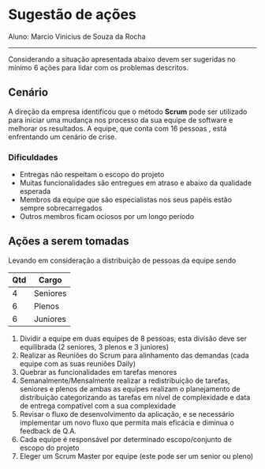 # Sugestão de ações

Aluno: Marcio Vinicius de Souza da Rocha

---

Considerando a situação apresentada abaixo devem ser sugeridas no mínimo 6 ações para lidar com os problemas descritos.

## Cenário

A direção da empresa identificou que o método **Scrum** pode ser utilizado para iniciar uma mudança nos processo da sua equipe de software e melhorar os resultados. A equipe, que conta com 16 pessoas , está enfrentando um cenário de crise.

### Dificuldades

* Entregas não respeitam o escopo do projeto
* Muitas funcionalidades são entregues em atraso e abaixo da qualidade esperada
* Membros da equipe que são especialistas nos seus papéis estão sempre sobrecarregados
* Outros membros ficam ociosos por um longo período

## Ações a serem tomadas

Levando em consideração a distribuição de pessoas da equipe sendo

| Qtd | Cargo |
| --- | --- |
| 4 | Seniores |
| 6 | Plenos |
| 6 | Juniores |

1. Dividir a equipe em duas equipes de 8 pessoas, esta divisão deve ser equilibrada (2 seniores, 3 plenos e 3 juniores)
2. Realizar as Reuniões do Scrum para alinhamento das demandas (cada equipe com as suas reuniões Daily)
3. Quebrar as funcionalidades em tarefas menores
4. Semanalmente/Mensalmente realizar a redistribuição de tarefas, seniores e plenos de ambas as equipes realizam o planejamento de distribuição categorizando as tarefas em nível de complexidade e data de entrega compatível com a sua complexidade
5. Revisar o fluxo de desenvolvimento da aplicação, e se necessário implementar um novo fluxo que permita mais eficácia e diminua o feedback de Q.A.
6. Cada equipe é responsável por determinado escopo/conjunto de escopo do projeto
7. Eleger um Scrum Master por equipe (este pode ser um senior ou pleno)

